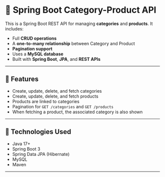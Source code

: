 # 🛒 Spring Boot Category-Product API

This is a Spring Boot REST API for managing **categories** and **products**. It includes:
- Full **CRUD operations**
- A **one-to-many relationship** between Category and Product
- **Pagination support**
- Uses a **MySQL database**
- Built with **Spring Boot**, **JPA**, and **REST APIs**

---

## 🚀 Features

- Create, update, delete, and fetch categories
- Create, update, delete, and fetch products
- Products are linked to categories
- Pagination for `GET /categories` and `GET /products`
- When fetching a product, the associated category is also shown

---

## 🧰 Technologies Used

- Java 17+
- Spring Boot 3
- Spring Data JPA (Hibernate)
- MySQL
- Maven

---
